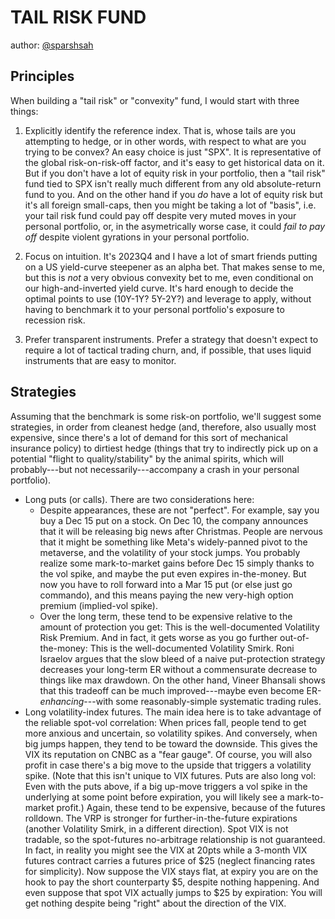 # TAIL RISK FUND

author: [@sparshsah](https://github.com/sparshsah)

## Principles

When building a "tail risk" or "convexity" fund, I would start with three things:

1. Explicitly identify the reference index. That is, whose tails are you attempting to hedge, or in other words, with respect to what are you trying to be convex?
   An easy choice is just "SPX". It is representative of the global risk-on-risk-off factor, and it's easy to get historical data on it.
   But if you don't have a lot of equity risk in your portfolio, then a "tail risk" fund tied to SPX isn't really much different from any old absolute-return fund to you.
   And on the other hand if you _do_ have a lot of equity risk but it's all foreign small-caps, then you might be taking a lot of "basis", i.e.
   your tail risk fund could pay off despite very muted moves in your personal portfolio, or, in the asymetrically worse case,
   it could _fail to pay off_ despite violent gyrations in your personal portfolio.

2. Focus on intuition. It's 2023Q4 and I have a lot of smart friends putting on a US yield-curve steepener as an alpha bet.
   That makes sense to me, but this is _not_ a very obvious convexity bet to me, even conditional on our high-and-inverted yield curve.
   It's hard enough to decide the optimal points to use (10Y-1Y? 5Y-2Y?) and leverage to apply,
   without having to benchmark it to your personal portfolio's exposure to recession risk.

3. Prefer transparent instruments. Prefer a strategy that doesn't expect to require a lot of tactical trading churn, and, if possible,
   that uses liquid instruments that are easy to monitor.

## Strategies

Assuming that the benchmark is some risk-on portfolio, we'll suggest some strategies, in order
from cleanest hedge (and, therefore, also usually most expensive, since there's a lot of demand for this sort of mechanical insurance policy)
to dirtiest hedge (things that try to indirectly pick up on a potential "flight to quality/stability" by the animal spirits,
which will probably---but not necessarily---accompany a crash in your personal portfolio).

* Long puts (or calls). There are two considerations here:
    * Despite appearances, these are not "perfect". For example, say you buy a Dec 15 put on a stock.
      On Dec 10, the company announces that it will be releasing big news after Christmas.
      People are nervous that it might be something like Meta's widely-panned pivot to the metaverse, and the volatility of your stock jumps.
      You probably realize some mark-to-market gains before Dec 15 simply thanks to the vol spike, and maybe the put even expires in-the-money.
      But now you have to roll forward into a Mar 15 put (or else just go commando), and this means paying the new very-high option premium (implied-vol spike).
    * Over the long term, these tend to be expensive relative to the amount of protection you get: This is the well-documented Volatility Risk Premium.
      And in fact, it gets worse as you go further out-of-the-money: This is the well-documented Volatility Smirk.
      Roni Israelov argues that the slow bleed of a naive put-protection strategy decreases your long-term ER without a commensurate decrease to things like max drawdown.
      On the other hand, Vineer Bhansali shows that this tradeoff can be much improved---maybe even become ER-_enhancing_---with some reasonably-simple systematic trading rules.
* Long volatility-index futures.
  The main idea here is to take advantage of the reliable spot-vol correlation: When prices fall, people tend to get more anxious and uncertain, so volatility spikes.
  And conversely, when big jumps happen, they tend to be toward the downside. This gives the VIX its reputation on CNBC as a "fear gauge".
  Of course, you will also profit in case there's a big move to the upside that triggers a volatility spike. (Note that this isn't unique to VIX futures. Puts are also long vol:
  Even with the puts above, if a big up-move triggers a vol spike in the underlying at some point before expiration, you will likely see a mark-to-market profit.)
  Again, these tend to be expensive, because of the futures rolldown.
  The VRP is stronger for further-in-the-future expirations (another Volatility Smirk, in a different direction).
  Spot VIX is not tradable, so the spot-futures no-arbitrage relationship is not guaranteed.
  In fact, in reality you might see the VIX at 20pts while a 3-month VIX futures contract carries a futures price of $25 (neglect financing rates for simplicity).
  Now suppose the VIX stays flat, at expiry you are on the hook to pay the short counterparty $5, despite nothing happening.
  And even suppose that spot VIX actually jumps to $25 by expiration: You will get nothing despite being "right" about the direction of the VIX.
